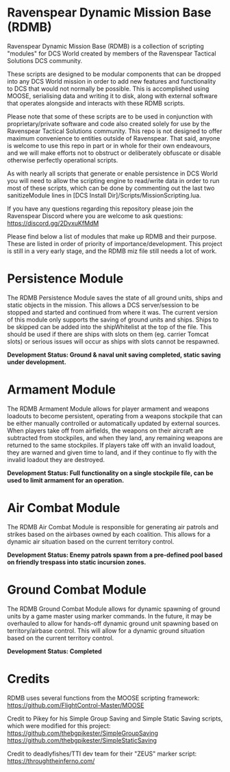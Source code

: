 # Ravenspear Dynamic Mission Base (RDMB)
Ravenspear Dynamic Mission Base (RDMB) is a collection of scripting "modules" for DCS World created by members of the Ravenspear Tactical Solutions DCS community.

These scripts are designed to be modular components that can be dropped into any DCS World mission in order to add new features and functionality to DCS that would not normally be possible. This is accomplished using MOOSE, serialising data and writing it to disk, along with external software that operates alongside and interacts with these RDMB scripts.

Please note that some of these scripts are to be used in conjunction with proprietary/private software and code also created solely for use by the Ravenspear Tactical Solutions community. This repo is not designed to offer maximum convenience to entities outside of Ravenspear. That said, anyone is welcome to use this repo in part or in whole for their own endeavours, and we will make efforts not to obstruct or deliberately obfuscate or disable otherwise perfectly operational scripts.

As with nearly all scripts that generate or enable persistence in DCS World you will need to allow the scripting engine to read/write data in order to run most of these scripts, which can be done by commenting out the last two sanitizeModule lines in [DCS Install Dir]/Scripts/MissionScripting.lua.

If you have any questions regarding this repository please join the Ravenspear Discord where you are welcome to ask questions: https://discord.gg/2DvxuKfMdM

Please find below a list of modules that make up RDMB and their purpose. These are listed in order of priority of importance/development. This project is still in a very early stage, and the RDMB miz file still needs a lot of work.

# Persistence Module

The RDMB Persistence Module saves the state of all ground units, ships and static objects in the mission. This allows a DCS server/session to be stopped and started and continued from where it was. The current version of this module only supports the saving of ground units and ships. Ships to be skipped can be added into the shipWhitelist at the top of the file. This should be used if there are ships with slots on them (eg. carrier Tomcat slots) or serious issues will occur as ships with slots cannot be respawned.

**Development Status: Ground & naval unit saving completed, static saving under development.**

# Armament Module

The RDMB Armament Module allows for player armament and weapons loadouts to become persistent, operating from a weapons stockpile that can be either manually controlled or automatically updated by external sources. When players take off from airfields, the weapons on their aircraft are subtracted from stockpiles, and when they land, any remaining weapons are returned to the same stockpiles. If players take off with an invalid loadout, they are warned and given time to land, and if they continue to fly with the invalid loadout they are destroyed.

**Development Status: Full functionality on a single stockpile file, can be used to limit armament for an operation.**

# Air Combat Module

The RDMB Air Combat Module is responsible for generating air patrols and strikes based on the airbases owned by each coalition. This allows for a dynamic air situation based on the current territory control. 

**Development Status: Enemy patrols spawn from a pre-defined pool based on friendly trespass into static incursion zones.**

# Ground Combat Module

The RDMB Ground Combat Module allows for dynamic spawning of ground units by a game master using marker commands. In the future, it may be overhauled to allow for hands-off dynamic ground unit spawning based on territory/airbase control. This will allow for a dynamic ground situation based on the current territory control.

**Development Status: Completed**

# Credits

RDMB uses several functions from the MOOSE scripting framework: https://github.com/FlightControl-Master/MOOSE

Credit to Pikey for his Simple Group Saving and Simple Static Saving scripts, which were modified for this project: https://github.com/thebgpikester/SimpleGroupSaving
https://github.com/thebgpikester/SimpleStaticSaving

Credit to deadlyfishes/TTI dev team for their "ZEUS" marker script: https://throughtheinferno.com/


